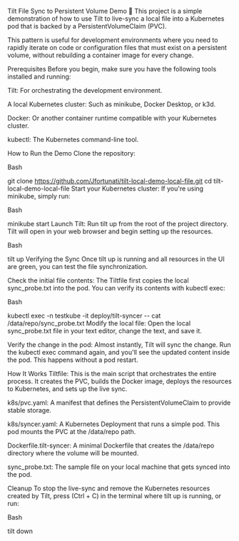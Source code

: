 
Tilt File Sync to Persistent Volume Demo 🔄
This project is a simple demonstration of how to use Tilt to live-sync a local file into a Kubernetes pod that is backed by a PersistentVolumeClaim (PVC).

This pattern is useful for development environments where you need to rapidly iterate on code or configuration files that must exist on a persistent volume, without rebuilding a container image for every change.

Prerequisites
Before you begin, make sure you have the following tools installed and running:

Tilt: For orchestrating the development environment.

A local Kubernetes cluster: Such as minikube, Docker Desktop, or k3d.

Docker: Or another container runtime compatible with your Kubernetes cluster.

kubectl: The Kubernetes command-line tool.

How to Run the Demo
Clone the repository:

Bash

git clone https://github.com/Jfortunati/tilt-local-demo-local-file.git
cd tilt-local-demo-local-file
Start your Kubernetes cluster: If you're using minikube, simply run:

Bash

minikube start
Launch Tilt: Run tilt up from the root of the project directory. Tilt will open in your web browser and begin setting up the resources.

Bash

tilt up
Verifying the Sync
Once tilt up is running and all resources in the UI are green, you can test the file synchronization.

Check the initial file contents: The Tiltfile first copies the local sync_probe.txt into the pod. You can verify its contents with kubectl exec:

Bash

kubectl exec -n testkube -it deploy/tilt-syncer -- cat /data/repo/sync_probe.txt
Modify the local file: Open the local sync_probe.txt file in your text editor, change the text, and save it.

Verify the change in the pod: Almost instantly, Tilt will sync the change. Run the kubectl exec command again, and you'll see the updated content inside the pod. This happens without a pod restart.



How It Works
Tiltfile: This is the main script that orchestrates the entire process. It creates the PVC, builds the Docker image, deploys the resources to Kubernetes, and sets up the live sync.

k8s/pvc.yaml: A manifest that defines the PersistentVolumeClaim to provide stable storage.

k8s/syncer.yaml: A Kubernetes Deployment that runs a simple pod. This pod mounts the PVC at the /data/repo path.

Dockerfile.tilt-syncer: A minimal Dockerfile that creates the /data/repo directory where the volume will be mounted.

sync_probe.txt: The sample file on your local machine that gets synced into the pod.

Cleanup
To stop the live-sync and remove the Kubernetes resources created by Tilt, press (Ctrl + C) in the terminal where tilt up is running, or run:

Bash

tilt down
